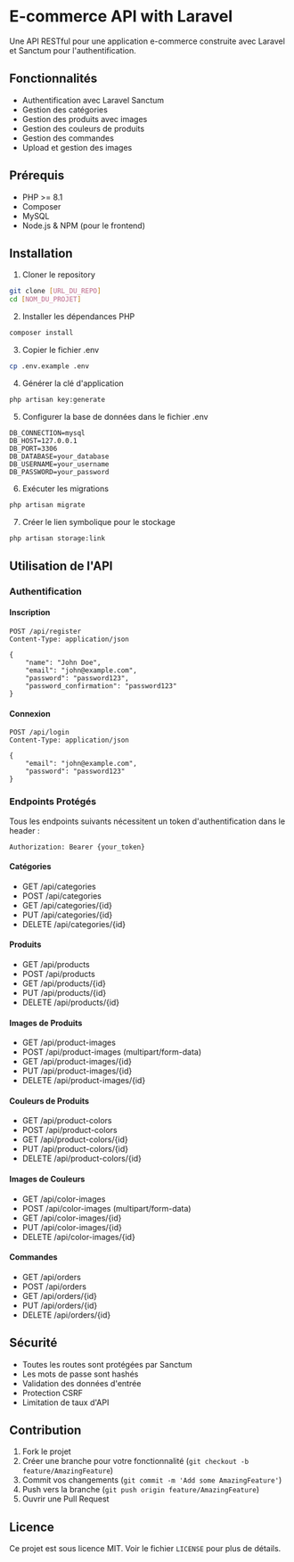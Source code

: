 # E-commerce API with Laravel

Une API RESTful pour une application e-commerce construite avec Laravel et Sanctum pour l'authentification.

## Fonctionnalités

- Authentification avec Laravel Sanctum
- Gestion des catégories
- Gestion des produits avec images
- Gestion des couleurs de produits
- Gestion des commandes
- Upload et gestion des images

## Prérequis

- PHP >= 8.1
- Composer
- MySQL
- Node.js & NPM (pour le frontend)

## Installation

1. Cloner le repository
```bash
git clone [URL_DU_REPO]
cd [NOM_DU_PROJET]
```

2. Installer les dépendances PHP
```bash
composer install
```

3. Copier le fichier .env
```bash
cp .env.example .env
```

4. Générer la clé d'application
```bash
php artisan key:generate
```

5. Configurer la base de données dans le fichier .env
```
DB_CONNECTION=mysql
DB_HOST=127.0.0.1
DB_PORT=3306
DB_DATABASE=your_database
DB_USERNAME=your_username
DB_PASSWORD=your_password
```

6. Exécuter les migrations
```bash
php artisan migrate
```

7. Créer le lien symbolique pour le stockage
```bash
php artisan storage:link
```

## Utilisation de l'API

### Authentification

#### Inscription
```http
POST /api/register
Content-Type: application/json

{
    "name": "John Doe",
    "email": "john@example.com",
    "password": "password123",
    "password_confirmation": "password123"
}
```

#### Connexion
```http
POST /api/login
Content-Type: application/json

{
    "email": "john@example.com",
    "password": "password123"
}
```

### Endpoints Protégés

Tous les endpoints suivants nécessitent un token d'authentification dans le header :
```
Authorization: Bearer {your_token}
```

#### Catégories
- GET /api/categories
- POST /api/categories
- GET /api/categories/{id}
- PUT /api/categories/{id}
- DELETE /api/categories/{id}

#### Produits
- GET /api/products
- POST /api/products
- GET /api/products/{id}
- PUT /api/products/{id}
- DELETE /api/products/{id}

#### Images de Produits
- GET /api/product-images
- POST /api/product-images (multipart/form-data)
- GET /api/product-images/{id}
- PUT /api/product-images/{id}
- DELETE /api/product-images/{id}

#### Couleurs de Produits
- GET /api/product-colors
- POST /api/product-colors
- GET /api/product-colors/{id}
- PUT /api/product-colors/{id}
- DELETE /api/product-colors/{id}

#### Images de Couleurs
- GET /api/color-images
- POST /api/color-images (multipart/form-data)
- GET /api/color-images/{id}
- PUT /api/color-images/{id}
- DELETE /api/color-images/{id}

#### Commandes
- GET /api/orders
- POST /api/orders
- GET /api/orders/{id}
- PUT /api/orders/{id}
- DELETE /api/orders/{id}

## Sécurité

- Toutes les routes sont protégées par Sanctum
- Les mots de passe sont hashés
- Validation des données d'entrée
- Protection CSRF
- Limitation de taux d'API

## Contribution

1. Fork le projet
2. Créer une branche pour votre fonctionnalité (`git checkout -b feature/AmazingFeature`)
3. Commit vos changements (`git commit -m 'Add some AmazingFeature'`)
4. Push vers la branche (`git push origin feature/AmazingFeature`)
5. Ouvrir une Pull Request

## Licence

Ce projet est sous licence MIT. Voir le fichier `LICENSE` pour plus de détails.
